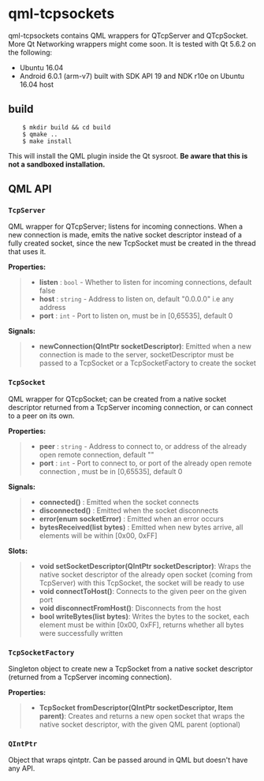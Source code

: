 qml-tcpsockets
==============

qml-tcpsockets contains QML wrappers for QTcpServer and QTcpSocket. More Qt Networking wrappers might come soon. It is tested with Qt 5.6.2 on the following:

  - Ubuntu 16.04
  - Android 6.0.1 (arm-v7) built with SDK API 19 and NDK r10e on Ubuntu 16.04 host

build
-----

```
    $ mkdir build && cd build
    $ qmake ..
    $ make install
```

This will install the QML plugin inside the Qt sysroot. **Be aware that this is not a sandboxed installation.**

QML API
-------

### `TcpServer`

QML wrapper for QTcpServer; listens for incoming connections. When a new connection is made, emits the native socket descriptor instead of a fully created socket, since the new TcpSocket must be created in the thread that uses it.

**Properties:**

>  - **listen** :   `bool` -    Whether to listen for incoming connections, default false
>  - **host** :     `string` -  Address to listen on, default "0.0.0.0" i.e any address
>  - **port** :     `int` -     Port to listen on, must be in [0,65535], default 0

**Signals:**

>  - **newConnection(QIntPtr socketDescriptor)**: Emitted when a new connection is made to the server, socketDescriptor must be passed to a TcpSocket or a TcpSocketFactory to create the socket

### `TcpSocket`

QML wrapper for QTcpSocket; can be created from a native socket descriptor returned from a TcpServer incoming connection, or can connect to a peer on its own.

**Properties:**

>  - **peer** :     `string` -  Address to connect to, or address of the already open remote connection, default ""
>  - **port** :     `int` -     Port to connect to, or port of the already open remote connection , must be in [0,65535], default 0

**Signals:**

>  - **connected()** :                      Emitted when the socket connects
>  - **disconnected()** :                   Emitted when the socket disconnects
>  - **error(enum socketError)** :          Emitted when an error occurs
>  - **bytesReceived(list<int> bytes)** :   Emitted when new bytes arrive, all elements will be within [0x00, 0xFF]

**Slots:**

>  - **void setSocketDescriptor(QIntPtr socketDescriptor)**: Wraps the native socket descriptor of the already open socket (coming from TcpServer) with this TcpSocket, the socket will be ready to use
>  - **void connectToHost()**:                               Connects to the given peer on the given port
>  - **void disconnectFromHost()**:                          Disconnects from the host
>  - **bool writeBytes(list<int> bytes)**:                   Writes the bytes to the socket, each element must be within [0x00, 0xFF], returns whether all bytes were successfully written

### `TcpSocketFactory`

Singleton object to create new a TcpSocket from a native socket descriptor (returned from a TcpServer incoming connection).

**Properties:**

>  - **TcpSocket fromDescriptor(QIntPtr socketDescriptor, Item parent)**: Creates and returns a new open socket that wraps the native socket descriptor, with the given QML parent (optional)

### `QIntPtr`

Object that wraps qintptr. Can be passed around in QML but doesn't have any API.
